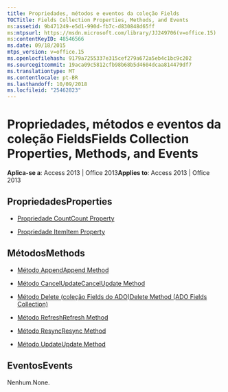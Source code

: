 ```yaml
---
title: Propriedades, métodos e eventos da coleção Fields
TOCTitle: Fields Collection Properties, Methods, and Events
ms:assetid: 9b471249-e5d1-990d-fb7c-d830848d65ff
ms:mtpsurl: https://msdn.microsoft.com/library/JJ249706(v=office.15)
ms:contentKeyID: 48546566
ms.date: 09/18/2015
mtps_version: v=office.15
ms.openlocfilehash: 9179a7255337e315cef279a672a5eb4c1bc9c202
ms.sourcegitcommit: 19aca09c5812cfb98b68b5d4604dcaa814479df7
ms.translationtype: MT
ms.contentlocale: pt-BR
ms.lasthandoff: 10/09/2018
ms.locfileid: "25462823"
---
```

# <a name="fields-collection-properties-methods-and-events"></a><span data-ttu-id="7af58-102">Propriedades, métodos e eventos da coleção Fields</span><span class="sxs-lookup"><span data-stu-id="7af58-102">Fields Collection Properties, Methods, and Events</span></span>

<span data-ttu-id="7af58-103">**Aplica-se a**: Access 2013 | Office 2013</span><span class="sxs-lookup"><span data-stu-id="7af58-103">**Applies to**: Access 2013 | Office 2013</span></span>

## <a name="properties"></a><span data-ttu-id="7af58-104">Propriedades</span><span class="sxs-lookup"><span data-stu-id="7af58-104">Properties</span></span>

- [<span data-ttu-id="7af58-105">Propriedade Count</span><span class="sxs-lookup"><span data-stu-id="7af58-105">Count Property</span></span>](count-property-ado.md)

- [<span data-ttu-id="7af58-106">Propriedade Item</span><span class="sxs-lookup"><span data-stu-id="7af58-106">Item Property</span></span>](item-property-ado.md)

## <a name="methods"></a><span data-ttu-id="7af58-107">Métodos</span><span class="sxs-lookup"><span data-stu-id="7af58-107">Methods</span></span>

- [<span data-ttu-id="7af58-108">Método Append</span><span class="sxs-lookup"><span data-stu-id="7af58-108">Append Method</span></span>](append-method-ado.md)

- [<span data-ttu-id="7af58-109">Método CancelUpdate</span><span class="sxs-lookup"><span data-stu-id="7af58-109">CancelUpdate Method</span></span>](cancelupdate-method-ado.md)

- [<span data-ttu-id="7af58-110">Método Delete (coleção Fields do ADO)</span><span class="sxs-lookup"><span data-stu-id="7af58-110">Delete Method (ADO Fields Collection)</span></span>](delete-method-ado-fields-collection.md)

- [<span data-ttu-id="7af58-111">Método Refresh</span><span class="sxs-lookup"><span data-stu-id="7af58-111">Refresh Method</span></span>](refresh-method-ado.md)

- [<span data-ttu-id="7af58-112">Método Resync</span><span class="sxs-lookup"><span data-stu-id="7af58-112">Resync Method</span></span>](resync-method-ado.md)

- [<span data-ttu-id="7af58-113">Método Update</span><span class="sxs-lookup"><span data-stu-id="7af58-113">Update Method</span></span>](update-method-ado.md)

## <a name="events"></a><span data-ttu-id="7af58-114">Eventos</span><span class="sxs-lookup"><span data-stu-id="7af58-114">Events</span></span>

<span data-ttu-id="7af58-115">Nenhum.</span><span class="sxs-lookup"><span data-stu-id="7af58-115">None.</span></span>

